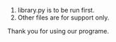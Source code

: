 1. library.py is to be run first. 
2. Other files are for support only. 

Thank you for using our programe.
